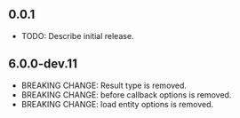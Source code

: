 ## 0.0.1

* TODO: Describe initial release.


## 6.0.0-dev.11

* BREAKING CHANGE: Result type is removed.
* BREAKING CHANGE: before callback options is removed.
* BREAKING CHANGE: load entity options is removed.